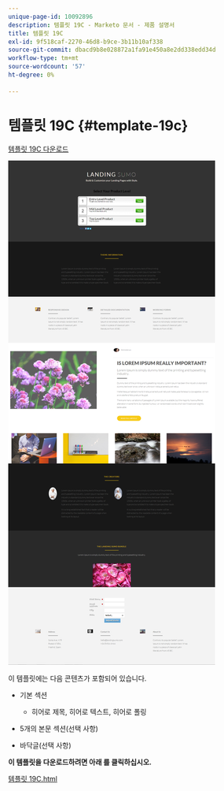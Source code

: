 ```yaml
---
unique-page-id: 10092896
description: 템플릿 19C - Marketo 문서 - 제품 설명서
title: 템플릿 19C
exl-id: 9f518caf-2270-46d8-b9ce-3b11b10af338
source-git-commit: dbacd9b8e028872a1fa91e450a8e2dd338edd34d
workflow-type: tm+mt
source-wordcount: '57'
ht-degree: 0%

---
```


# 템플릿 19C {#template-19c}

[템플릿 19C 다운로드](https://experienceleague.adobe.com/landing/marketo/lp-templates/template-19c.html)

![](assets/image2015-9-16-16-3a52-3a26.png)

이 템플릿에는 다음 콘텐츠가 포함되어 있습니다.

* 기본 섹션

   * 히어로 제목, 히어로 텍스트, 히어로 폴링

* 5개의 본문 섹션(선택 사항)
* 바닥글(선택 사항)

**이 템플릿을 다운로드하려면 아래 를 클릭하십시오.**

[템플릿 19C.html](https://experienceleague.adobe.com/landing/marketo/lp-templates/template-19c.html)

